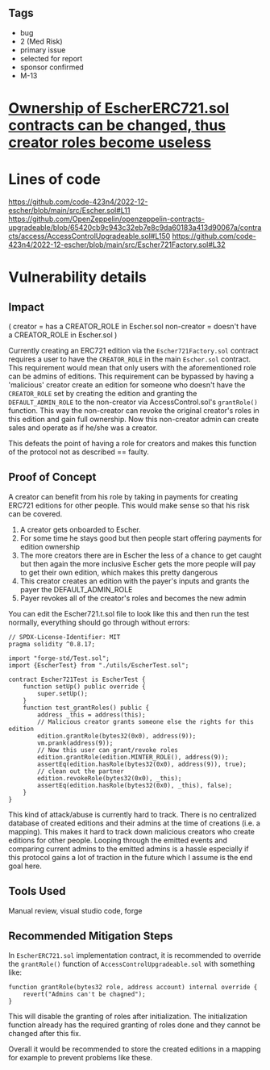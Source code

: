 ## Tags

- bug
- 2 (Med Risk)
- primary issue
- selected for report
- sponsor confirmed
- M-13

# [Ownership of EscherERC721.sol contracts can be changed, thus creator roles become useless ](https://github.com/code-423n4/2022-12-escher-findings/issues/521) 

# Lines of code

https://github.com/code-423n4/2022-12-escher/blob/main/src/Escher.sol#L11
https://github.com/OpenZeppelin/openzeppelin-contracts-upgradeable/blob/65420cb9c943c32eb7e8c9da60183a413d90067a/contracts/access/AccessControlUpgradeable.sol#L150
https://github.com/code-423n4/2022-12-escher/blob/main/src/Escher721Factory.sol#L32


# Vulnerability details

## Impact
(
    creator = has a CREATOR_ROLE in Escher.sol
    non-creator = doesn't have a CREATOR_ROLE in Escher.sol
)

Currently creating an ERC721 edition via the ```Escher721Factory.sol``` contract requires a user to have the ``` CREATOR_ROLE ``` in the main ``` Escher.sol ``` contract.
This requirement would mean that only users with the aforementioned role can be admins of editions. This requirement can be bypassed by having a 'malicious' creator
create an edition for someone who doesn't have the  ``` CREATOR_ROLE ``` set by creating the edition and granting the ```DEFAULT_ADMIN_ROLE``` to the non-creator via AccessControl.sol's ```grantRole()``` function. This way the non-creator can revoke the original creator's roles in this edition and gain full ownership. Now this non-creator admin can create sales and operate as if he/she was a creator. 

This defeats the point of having a role for creators and makes this function of the protocol not as described == faulty. 

## Proof of Concept
A creator can benefit from his role by taking in payments for creating ERC721 editions for other people. This would make sense so that his risk can be covered. 

1. A creator gets onboarded to Escher. 
2. For some time he stays good but then people start offering payments for edition ownership
3. The more creators there are in Escher the less of a chance to get caught but then again the more inclusive Escher gets the more people will pay to get their own edition,
    which makes this pretty dangerous
3. This creator creates an edition with the payer's inputs and grants the payer the DEFAULT_ADMIN_ROLE
4. Payer revokes all of the creator's roles and becomes the new admin 

You can edit the Escher721.t.sol file to look like this and then run the test normally, everything should go through without errors: 
``` 
// SPDX-License-Identifier: MIT
pragma solidity ^0.8.17;

import "forge-std/Test.sol";
import {EscherTest} from "./utils/EscherTest.sol";

contract Escher721Test is EscherTest {
    function setUp() public override {
        super.setUp();
    }
    function test_grantRoles() public {
        address _this = address(this);
        // Malicious creator grants someone else the rights for this edition
        edition.grantRole(bytes32(0x0), address(9));
        vm.prank(address(9));
        // Now this user can grant/revoke roles
        edition.grantRole(edition.MINTER_ROLE(), address(9));
        assertEq(edition.hasRole(bytes32(0x0), address(9)), true);
        // clean out the partner
        edition.revokeRole(bytes32(0x0), _this);
        assertEq(edition.hasRole(bytes32(0x0), _this), false);
    }
}
```

This kind of attack/abuse is currently hard to track. There is no centralized database of created editions and their admins at the time of creations (i.e. a mapping). This makes it hard to track down malicious creators who create editions for other people. Looping through the emitted events and comparing current admins to the emitted admins is a hassle especially if this protocol gains a lot of traction in the future which I assume is the end goal here. 

## Tools Used
Manual review, visual studio code, forge

## Recommended Mitigation Steps

In ```EscherERC721.sol``` implementation contract, it is recommended to override the ```grantRole()``` function of ```AccessControlUpgradeable.sol``` with something like:
```
function grantRole(bytes32 role, address account) internal override {
    revert("Admins can't be chagned");
}
```

This will disable the granting of roles after initialization. The initialization function already has the required granting of roles done and they cannot be changed after this fix.

Overall it would be recommended to store the created editions in a mapping for example to prevent problems like these.
